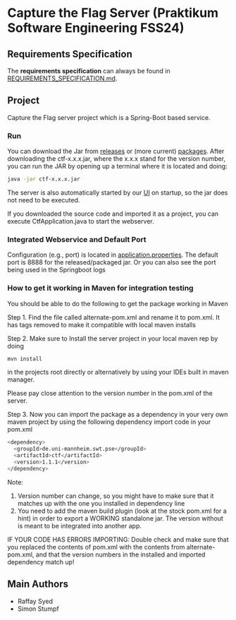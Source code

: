 # Capture the Flag Server (Praktikum Software Engineering FSS24)

## Requirements Specification

The **requirements specification** can always be found in [REQUIREMENTS_SPECIFICATION.md](REQUIREMENTS_SPECIFICATION.md).

## Project

Capture the Flag server project which is a Spring-Boot based service.

### Run

You can download the Jar from [releases](https://github.com/sephdoto/CaptureTheFlagServer/releases/tag/publish) or (more current) [packages](https://github.com/sephdoto/CaptureTheFlagServer/packages/2230324). After downloading the ctf-x.x.x.jar, where the x.x.x stand for the version number, you can run the JAR by opening up a terminal where it is located and doing:
```bash
java -jar ctf-x.x.x.jar
```

The server is also automatically started by our [UI](https://github.com/sephdoto/CaptureTheFlag) on startup, so the jar does not need to be executed.

If you downloaded the source code and imported it as a project, you can execute CtfApplication.java to start the webserver.

### Integrated Webservice and Default Port

Configuration (e.g., port) is located in [application.properties](src%2Fmain%2Fresources%2Fapplication.properties). 
The default port is 8888 for the released/packaged jar. Or you can also see the port being used in the Springboot logs

### How to get it working in Maven for integration testing
You should be able to do the following to get the package working in Maven

Step 1. Find the file called alternate-pom.xml and rename it to pom.xml. It has tags removed to make it compatible with local maven installs

Step 2. Make sure to Install the server project in your local maven rep by doing 
```bash
mvn install
```
in the projects root directly or alternatively by using your IDEs built in maven manager.

Please pay close attention to the version number in the pom.xml of the server.

Step 3. Now you can import the package as a dependency in your very own maven project by using the following dependency import code in your pom.xml
```bash
<dependency>
  <groupId>de.uni-mannheim.swt.pse</groupId>
  <artifactId>ctf</artifactId>
  <version>1.1.1</version>
</dependency>
```
Note: 
1. Version number can change, so you might have to make sure that it matches up with the one you installed in dependency line
2. You need to add the maven build plugin (look at the stock pom.xml for a hint) in order to export a WORKING standalone jar. The version without is meant to be integrated into another app.

IF YOUR CODE HAS ERRORS IMPORTING:
Double check and make sure that you replaced the contents of pom.xml with the contents from alternate-pom.xml, and that the version numbers in the installed and imported dependency match up!

## Main Authors 
- Raffay Syed
- Simon Stumpf